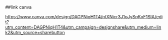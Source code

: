  ##link canva
 
   https://www.canva.com/design/DAGPNiqH1T4/ntXNicr3J1oJySpKxF1SIA/edit?utm_content=DAGPNiqH1T4&utm_campaign=designshare&utm_medium=link2&utm_source=sharebutton
